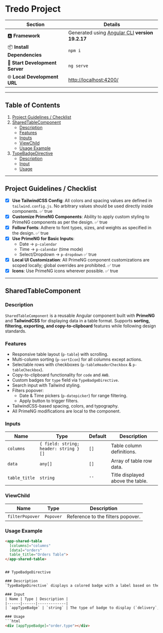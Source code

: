 # Tredo Project

| **Section**                     | **Details**                                                                               |
| ------------------------------- | ----------------------------------------------------------------------------------------- |
| 🅰️ **Framework**               | Generated using [Angular CLI](https://github.com/angular/angular-cli) **version 19.2.17** |
| 📦 **Install Dependencies**     | `npm i`                                                                                   |
| 🚀 **Start Development Server** | `ng serve`                                                                                 |
| 🌐 **Local Development URL**    | [http://localhost:4200/](http://localhost:4200/)                                          |

---

## Table of Contents
1. [Project Guidelines / Checklist](#project-guidelines--checklist)
2. [SharedTableComponent](#sharedtablecomponent)
   - [Description](#description)
   - [Features](#features)
   - [Inputs](#inputs)
   - [ViewChild](#viewchild)
   - [Usage Example](#usage-example)
3. [TypeBadgeDirective](#typebagedirective)
   - [Description](#description-1)
   - [Input](#input)
   - [Usage](#usage)

---

## Project Guidelines / Checklist

- [x] **Use TailwindCSS Config**: All colors and spacing values are defined in `tailwind.config.js`. No arbitrary values should be used directly inside components. ✅ true
- [x] **Customize PrimeNG Components**: Ability to apply custom styling to PrimeNG components as per the design. ✅ true
- [x] **Follow Fonts**: Adhere to font types, sizes, and weights as specified in the design. ✅ true
- [x] **Use PrimeNG for Basic Inputs**:
  - Date → `p-calendar`
  - Time → `p-calendar` (time mode)
  - Select/Dropdown → `p-dropdown` ✅ true
- [x] **Local UI Customization**: All PrimeNG component customizations are scoped locally; global overrides are prohibited. ✅ true
- [x] **Icons**: Use PrimeNG icons wherever possible. ✅ true

---

## SharedTableComponent

### Description
`SharedTableComponent` is a reusable Angular component built with **PrimeNG** and **TailwindCSS** for displaying data in a table format. Supports **sorting, filtering, exporting, and copy-to-clipboard** features while following design standards.

### Features
- Responsive table layout (`p-table`) with scrolling.
- Multi-column sorting (`p-sortIcon`) for all columns except actions.
- Selectable rows with checkboxes (`p-tableHeaderCheckbox` & `p-tableCheckbox`).
- Copy-to-clipboard functionality for `code` and `AWB`.
- Custom badges for `type` field via `TypeBadgeDirective`.
- Search input with Tailwind styling.
- Filters popover:
  - Date & Time pickers (`p-datepicker`) for range filtering.
  - Apply button to trigger filters.
- TailwindCSS-based spacing, colors, and typography.
- All PrimeNG modifications are local to the component.

### Inputs
| Name | Type | Default | Description |
|------|------|---------|-------------|
| `columns` | `{ field: string; header: string }[]` | `[]` | Table column definitions. |
| `data` | `any[]` | `[]` | Array of table row data. |
| `table_title` | `string` | `''` | Title displayed above the table. |

### ViewChild
| Name | Type | Description |
|------|------|-------------|
| `filterPopover` | `Popover` | Reference to the filters popover. |

### Usage Example
```html
<app-shared-table
  [columns]="columns"
  [data]="orders"
  table_title="Orders Table">
</app-shared-table>


## TypeBadgeDirective

### Description
`TypeBadgeDirective` displays a colored badge with a label based on the input `type`. It supports values like `delivery`, `return`, `pickup`, or any other value. The directive uses `Renderer2` to render a small colored circle next to the label and applies all styles locally.

### Input
| Name | Type | Description |
|------|------|-------------|
| `appTypeBadge` | `string` | The type of badge to display (`delivery`, `return`, `pickup`, or other). |

### Usage
```html
<div [appTypeBadge]="order.type"></div>


